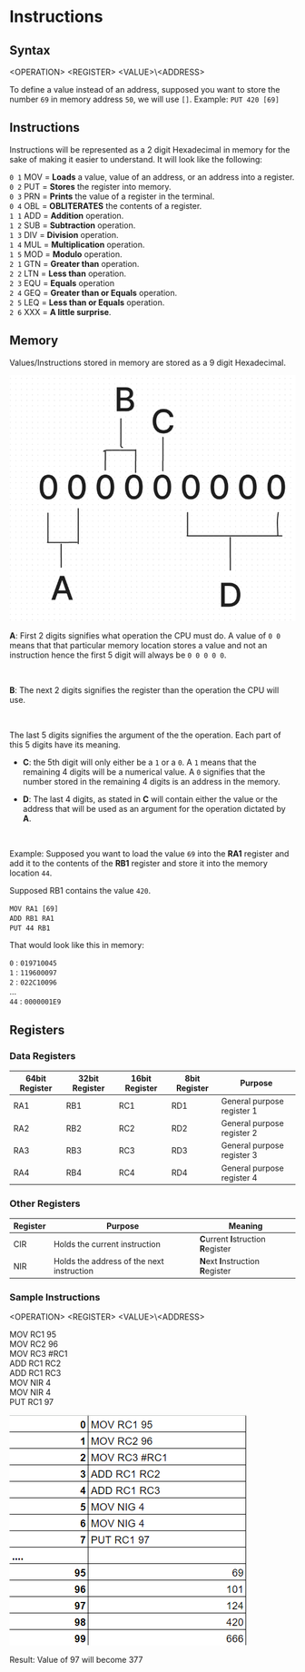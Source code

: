 # Instructions


## Syntax

\<OPERATION> \<REGISTER> \<VALUE>\\\<ADDRESS>

To define a value instead of an address, supposed you want to store the number `69` in memory address `50`, we will use `[]`.
Example: `PUT 420 [69]`
<br>

## Instructions

Instructions will be represented as a 2 digit Hexadecimal in memory for the sake of making it easier to understand. It will look like the following:
<br>

`0 1` MOV = **Loads** a value, value of an address, or an address into a register.<br>
`0 2` PUT = **Stores** the register into memory.<br>
`0 3` PRN = **Prints** the value of a register in the terminal.<br>
`0 4` OBL = **OBLITERATES** the contents of a register.<br>
`1 1` ADD = **Addition** operation.<br>
`1 2` SUB = **Subtraction** operation.<br>
`1 3` DIV = **Division** operation.<br>
`1 4` MUL = **Multiplication** operation.<br>
`1 5` MOD = **Modulo** operation.<br>
`2 1` GTN = **Greater than** operation. <br>
`2 2` LTN = **Less than** operation. <br>
`2 3` EQU = **Equals** operation <br>
`2 4` GEQ = **Greater than or Equals** operation. <br>
`2 5` LEQ = **Less than or Equals** operation. <br>
`2 6` XXX = **A little surprise**.

## Memory 
Values/Instructions stored in memory are stored as a 9 digit Hexadecimal.

![Diagram](./asssets/bitsExplanation.png)

**A**: First 2 digits signifies what operation the CPU must do. A value of `0 0` means that that particular memory location stores a value and not an instruction hence the first 5 digit will always be `0 0 0 0 0`.

<br>

**B**: The next 2 digits signifies the register than the operation the CPU will use.

<br>

The last 5 digits signifies the argument of the the operation. Each part of this 5 digits have its meaning.

* **C**: the 5th digit will only either be a `1` or a `0`. A `1` means that the remaining 4 digits will be a numerical value. A `0` signifies that the number stored in the remaining 4 digits is an address in the memory.

* **D**: The last 4 digits, as stated in **C** will contain either the value or the address that will be used as an argument for the operation dictated by **A**.

<br>

Example: Supposed you want to load the value `69` into the **RA1** register and add it to the contents of the **RB1** register and store it into the memory location `44`.

Supposed RB1 contains the value `420`.

`MOV RA1 [69]` <br>
`ADD RB1 RA1` <br>
`PUT 44 RB1` <br>

That would look like this in memory:

`0`  : `019710045`<br>
`1`  : `119600097`<br>
`2`  : `022C10096`<br>
... <br>
`44` : `0000001E9`<br>







## Registers

### Data Registers
| 64bit Register | 32bit Register  | 16bit Register | 8bit Register | Purpose |
|----------|----------|----------|----------|--------------|
| RA1         |  RB1        |  RC1        |  RD1        |  General purpose register 1        |
| RA2         |  RB2        |  RC2        |  RD2        |  General purpose register 2        |
| RA3         |  RB3        |  RC3        |  RD3        |  General purpose register 3        |
| RA4         |  RB4        |  RC4        |  RD4        |  General purpose register 4        |

### Other Registers
| Register | Purpose | Meaning |
|----------|---------|--------|
|   CIR   | Holds the current instruction   | **C**urrent **I**struction **R**egister|
|   NIR   | Holds the address of the next instruction    | **N**ext **I**nstruction **R**egister|

<!-- |   CIA   | Holds the address of the current instruction   | **C**urrent **I**nstruction **A**ddress |
-->

### Sample Instructions 



\<OPERATION> \<REGISTER> \<VALUE>\\\<ADDRESS>

MOV RC1 95<br>
MOV RC2 96<br>
MOV RC3 #RC1<br>
ADD RC1 RC2<br>
ADD RC1 RC3<br>
MOV NIR 4<br>
MOV NIR 4<br>
PUT RC1 97<br>


![Diagram](./asssets/instructionSet.png)

Result:
Value of 97 will become 377